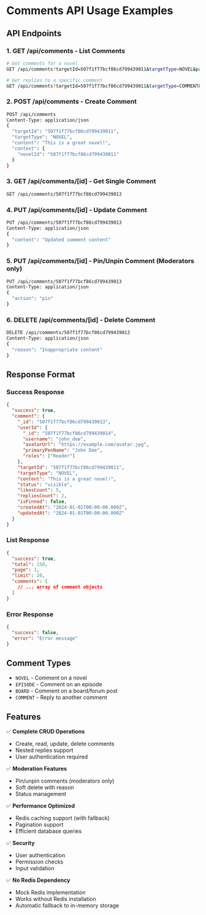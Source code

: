 # Comments API Usage Examples

## API Endpoints

### 1. GET /api/comments - List Comments
```bash
# Get comments for a novel
GET /api/comments?targetId=507f1f77bcf86cd799439011&targetType=NOVEL&page=1&limit=20&sort=new

# Get replies to a specific comment
GET /api/comments?targetId=507f1f77bcf86cd799439011&targetType=COMMENT&parentCommentId=507f1f77bcf86cd799439012&page=1&limit=10
```

### 2. POST /api/comments - Create Comment
```bash
POST /api/comments
Content-Type: application/json
{
  "targetId": "507f1f77bcf86cd799439011",
  "targetType": "NOVEL",
  "content": "This is a great novel!",
  "context": {
    "novelId": "507f1f77bcf86cd799439011"
  }
}
```

### 3. GET /api/comments/[id] - Get Single Comment
```bash
GET /api/comments/507f1f77bcf86cd799439013
```

### 4. PUT /api/comments/[id] - Update Comment
```bash
PUT /api/comments/507f1f77bcf86cd799439013
Content-Type: application/json
{
  "content": "Updated comment content"
}
```

### 5. PUT /api/comments/[id] - Pin/Unpin Comment (Moderators only)
```bash
PUT /api/comments/507f1f77bcf86cd799439013
Content-Type: application/json
{
  "action": "pin"
}
```

### 6. DELETE /api/comments/[id] - Delete Comment
```bash
DELETE /api/comments/507f1f77bcf86cd799439013
Content-Type: application/json
{
  "reason": "Inappropriate content"
}
```

## Response Format

### Success Response
```json
{
  "success": true,
  "comment": {
    "_id": "507f1f77bcf86cd799439013",
    "userId": {
      "_id": "507f1f77bcf86cd799439014",
      "username": "john_doe",
      "avatarUrl": "https://example.com/avatar.jpg",
      "primaryPenName": "John Doe",
      "roles": ["Reader"]
    },
    "targetId": "507f1f77bcf86cd799439011",
    "targetType": "NOVEL",
    "content": "This is a great novel!",
    "status": "visible",
    "likesCount": 5,
    "repliesCount": 2,
    "isPinned": false,
    "createdAt": "2024-01-01T00:00:00.000Z",
    "updatedAt": "2024-01-01T00:00:00.000Z"
  }
}
```

### List Response
```json
{
  "success": true,
  "total": 150,
  "page": 1,
  "limit": 20,
  "comments": [
    // ... array of comment objects
  ]
}
```

### Error Response
```json
{
  "success": false,
  "error": "Error message"
}
```

## Comment Types

- `NOVEL` - Comment on a novel
- `EPISODE` - Comment on an episode
- `BOARD` - Comment on a board/forum post
- `COMMENT` - Reply to another comment

## Features

✅ **Complete CRUD Operations**
- Create, read, update, delete comments
- Nested replies support
- User authentication required

✅ **Moderation Features**
- Pin/unpin comments (moderators only)
- Soft delete with reason
- Status management

✅ **Performance Optimized**
- Redis caching support (with fallback)
- Pagination support
- Efficient database queries

✅ **Security**
- User authentication
- Permission checks
- Input validation

✅ **No Redis Dependency**
- Mock Redis implementation
- Works without Redis installation
- Automatic fallback to in-memory storage
